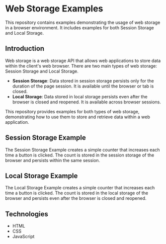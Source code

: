# Web Storage Examples

This repository contains examples demonstrating the usage of web storage in a browser environment. It includes examples for both Session Storage and Local Storage.

## Introduction

Web storage is a web storage API that allows web applications to store data within the client's web browser. There are two main types of web storage: Session Storage and Local Storage.

- **Session Storage**: Data stored in session storage persists only for the duration of the page session. It is available until the browser or tab is closed.
- **Local Storage**: Data stored in local storage persists even after the browser is closed and reopened. It is available across browser sessions.

This repository provides examples for both types of web storage, demonstrating how to use them to store and retrieve data within a web application.

## Session Storage Example

The Session Storage Example creates a simple counter that increases each time a button is clicked. The count is stored in the session storage of the browser and persists within the same session.

## Local Storage Example

The Local Storage Example creates a simple counter that increases each time a button is clicked. The count is stored in the local storage of the browser and persists even after the browser is closed and reopened.

## Technologies

- HTML
- CSS
- JavaScript
